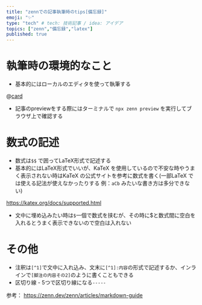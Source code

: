 ```yaml
---
title: "zennでの記事執筆時のtips[備忘録]"
emoji: "✨"
type: "tech" # tech: 技術記事 / idea: アイデア
topics: ["zenn","備忘録","latex"]
published: true
---
```


# 執筆時の環境的なこと
- 基本的にはローカルのエディタを使って執筆する

@[card](https://zenn.dev/zenn/articles/editor-guide)
- 記事のpreviewをする際にはターミナルで `npx zenn preview` を実行してブラウザ上で確認する

# 数式の記述
- 数式は`$$` で囲ってLaTeX形式で記述する
- 基本的にはLaTeX形式でいいが、KaTeX を使用しているので不安な時やうまく表示されない時はKaTeX の公式サイトを参考に数式を書く(一部LaTeX では使える記法が使えなかったりする 例：`aCb` みたいな書き方は多分できない)

https://katex.org/docs/supported.html

- 文中に埋め込みたい時は`$`一個で数式を挟むが、その時に$と数式間に空白を入れるとうまく表示できないので空白は入れない

# その他
- 注釈は`[^1]`で文中に入れ込み、文末に`[^1]:内容`の形式で記述するか、インラインで`[脚注の内容その2]`のように書くこともできる
- 区切り線 - 5つで区切り線になる`-----`

参考：
https://zenn.dev/zenn/articles/markdown-guide